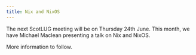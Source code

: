```yaml
---
title: Nix and NixOS
---
```


The next ScotLUG meeting will be on Thursday 24th June. This month, we have Michael Maclean presenting a talk on Nix and NixOS.

More information to follow.